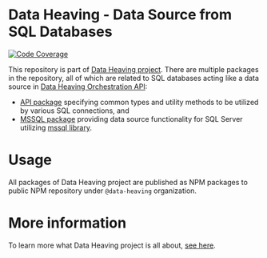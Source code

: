 # Data Heaving - Data Source from SQL Databases
[![Code Coverage](https://codecov.io/gh/DataHeaving/source-sql/branch/develop/graph/badge.svg)](https://codecov.io/gh/DataHeaving/source-sql)

This repository is part of [Data Heaving project](https://github.com/DataHeaving).
There are multiple packages in the repository, all of which are related to SQL databases acting like a data source in [Data Heaving Orchestration API](https://github.com/DataHeaving/orchestration/pipelines):
- [API package](api) specifying common types and utility methods to be utilized by various SQL connections, and
- [MSSQL package](mssql) providing data source functionality for SQL Server utilizing [mssql library](https://github.com/tediousjs/node-mssql).

# Usage
All packages of Data Heaving project are published as NPM packages to public NPM repository under `@data-heaving` organization.

# More information
To learn more what Data Heaving project is all about, [see here](https://github.com/DataHeaving/orchestration).